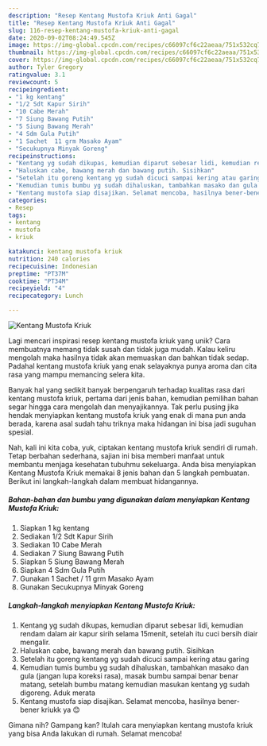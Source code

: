 ```yaml
---
description: "Resep Kentang Mustofa Kriuk Anti Gagal"
title: "Resep Kentang Mustofa Kriuk Anti Gagal"
slug: 116-resep-kentang-mustofa-kriuk-anti-gagal
date: 2020-09-02T08:24:49.545Z
image: https://img-global.cpcdn.com/recipes/c66097cf6c22aeaa/751x532cq70/kentang-mustofa-kriuk-foto-resep-utama.jpg
thumbnail: https://img-global.cpcdn.com/recipes/c66097cf6c22aeaa/751x532cq70/kentang-mustofa-kriuk-foto-resep-utama.jpg
cover: https://img-global.cpcdn.com/recipes/c66097cf6c22aeaa/751x532cq70/kentang-mustofa-kriuk-foto-resep-utama.jpg
author: Tyler Gregory
ratingvalue: 3.1
reviewcount: 5
recipeingredient:
- "1 kg kentang"
- "1/2 Sdt Kapur Sirih"
- "10 Cabe Merah"
- "7 Siung Bawang Putih"
- "5 Siung Bawang Merah"
- "4 Sdm Gula Putih"
- "1 Sachet  11 grm Masako Ayam"
- "Secukupnya Minyak Goreng"
recipeinstructions:
- "Kentang yg sudah dikupas, kemudian diparut sebesar lidi, kemudian rendam dalam air kapur sirih selama 15menit, setelah itu cuci bersih diair mengalir."
- "Haluskan cabe, bawang merah dan bawang putih. Sisihkan"
- "Setelah itu goreng kentang yg sudah dicuci sampai kering atau garing"
- "Kemudian tumis bumbu yg sudah dihaluskan, tambahkan masako dan gula (jangan lupa koreksi rasa), masak bumbu sampai benar benar matang, setelah bumbu matang kemudian masukan kentang yg sudah digoreng. Aduk merata"
- "Kentang mustofa siap disajikan. Selamat mencoba, hasilnya bener-bener kriukk ya 😊"
categories:
- Resep
tags:
- kentang
- mustofa
- kriuk

katakunci: kentang mustofa kriuk 
nutrition: 240 calories
recipecuisine: Indonesian
preptime: "PT37M"
cooktime: "PT34M"
recipeyield: "4"
recipecategory: Lunch

---
```



![Kentang Mustofa Kriuk](https://img-global.cpcdn.com/recipes/c66097cf6c22aeaa/751x532cq70/kentang-mustofa-kriuk-foto-resep-utama.jpg)

Lagi mencari inspirasi resep kentang mustofa kriuk yang unik? Cara membuatnya memang tidak susah dan tidak juga mudah. Kalau keliru mengolah maka hasilnya tidak akan memuaskan dan bahkan tidak sedap. Padahal kentang mustofa kriuk yang enak selayaknya punya aroma dan cita rasa yang mampu memancing selera kita.



Banyak hal yang sedikit banyak berpengaruh terhadap kualitas rasa dari kentang mustofa kriuk, pertama dari jenis bahan, kemudian pemilihan bahan segar hingga cara mengolah dan menyajikannya. Tak perlu pusing jika hendak menyiapkan kentang mustofa kriuk yang enak di mana pun anda berada, karena asal sudah tahu triknya maka hidangan ini bisa jadi suguhan spesial.


Nah, kali ini kita coba, yuk, ciptakan kentang mustofa kriuk sendiri di rumah. Tetap berbahan sederhana, sajian ini bisa memberi manfaat untuk membantu menjaga kesehatan tubuhmu sekeluarga. Anda bisa menyiapkan Kentang Mustofa Kriuk memakai 8 jenis bahan dan 5 langkah pembuatan. Berikut ini langkah-langkah dalam membuat hidangannya.

<!--inarticleads1-->

##### Bahan-bahan dan bumbu yang digunakan dalam menyiapkan Kentang Mustofa Kriuk:

1. Siapkan 1 kg kentang
1. Sediakan 1/2 Sdt Kapur Sirih
1. Sediakan 10 Cabe Merah
1. Sediakan 7 Siung Bawang Putih
1. Siapkan 5 Siung Bawang Merah
1. Siapkan 4 Sdm Gula Putih
1. Gunakan 1 Sachet / 11 grm Masako Ayam
1. Gunakan Secukupnya Minyak Goreng




<!--inarticleads2-->

##### Langkah-langkah menyiapkan Kentang Mustofa Kriuk:

1. Kentang yg sudah dikupas, kemudian diparut sebesar lidi, kemudian rendam dalam air kapur sirih selama 15menit, setelah itu cuci bersih diair mengalir.
1. Haluskan cabe, bawang merah dan bawang putih. Sisihkan
1. Setelah itu goreng kentang yg sudah dicuci sampai kering atau garing
1. Kemudian tumis bumbu yg sudah dihaluskan, tambahkan masako dan gula (jangan lupa koreksi rasa), masak bumbu sampai benar benar matang, setelah bumbu matang kemudian masukan kentang yg sudah digoreng. Aduk merata
1. Kentang mustofa siap disajikan. Selamat mencoba, hasilnya bener-bener kriukk ya 😊




Gimana nih? Gampang kan? Itulah cara menyiapkan kentang mustofa kriuk yang bisa Anda lakukan di rumah. Selamat mencoba!
